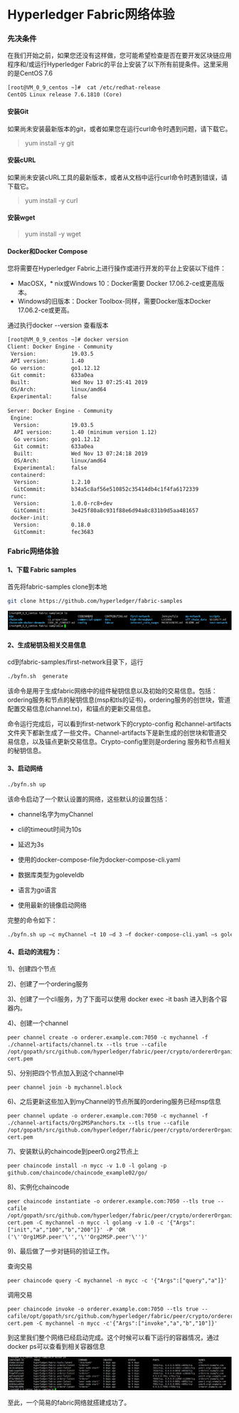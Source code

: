 Hyperledger Fabric网络体验
=========================================
### 先决条件
在我们开始之前，如果您还没有这样做，您可能希望检查是否在要开发区块链应用程序和/或运行Hyperledger Fabric的平台上安装了以下所有前提条件。这里采用的是CentOS 7.6

```
[root@VM_0_9_centos ~]#  cat /etc/redhat-release
CentOS Linux release 7.6.1810 (Core)
```

#### 安装Git
如果尚未安装最新版本的git，或者如果您在运行curl命令时遇到问题，请下载它。

>yum install -y git

#### 安装cURL
如果尚未安装cURL工具的最新版本，或者从文档中运行curl命令时遇到错误，请下载它。

>yum install -y curl

#### 安装wget

>yum install -y wget

#### Docker和Docker Compose

您将需要在Hyperledger Fabric上进行操作或进行开发的平台上安装以下组件：

- MacOSX，* nix或Windows 10：Docker需要 Docker 17.06.2-ce或更高版本。
- Windows的旧版本：Docker Toolbox-同样，需要Docker版本Docker 17.06.2-ce或更高。

通过执行docker --version 查看版本

```
[root@VM_0_9_centos ~]# docker version
Client: Docker Engine - Community
 Version:           19.03.5
 API version:       1.40
 Go version:        go1.12.12
 Git commit:        633a0ea
 Built:             Wed Nov 13 07:25:41 2019
 OS/Arch:           linux/amd64
 Experimental:      false

Server: Docker Engine - Community
 Engine:
  Version:          19.03.5
  API version:      1.40 (minimum version 1.12)
  Go version:       go1.12.12
  Git commit:       633a0ea
  Built:            Wed Nov 13 07:24:18 2019
  OS/Arch:          linux/amd64
  Experimental:     false
 containerd:
  Version:          1.2.10
  GitCommit:        b34a5c8af56e510852c35414db4c1f4fa6172339
 runc:
  Version:          1.0.0-rc8+dev
  GitCommit:        3e425f80a8c931f88e6d94a8c831b9d5aa481657
 docker-init:
  Version:          0.18.0
  GitCommit:        fec3683
  ```
### Fabric网络体验
#### 1、下载 Fabric samples

首先将fabric-samples clone到本地


```bash
git clone https://github.com/hyperledger/fabric-samples

```


<div align=center>


![fabric-samples](../images/20200325135321.png)
</div>

#### 2、生成秘钥及相关交易信息
cd到fabric-samples/first-network目录下，运行

```bash
./byfn.sh  generate

```


该命令是用于生成fabric网络中的组件秘钥信息以及初始的交易信息。包括：ordering服务和节点的秘钥信息(msp和tls的证书)，ordering服务的创世块，管道配置交易信息(channel.tx)，和锚点的更新交易信息。

命令运行完成后，可以看到first-network下的crypto-config 和channel-artifacts文件夹下都新生成了一些文件。Channel-artifacts下是新生成的创世块和管道交易信息，以及锚点更新交易信息。Crypto-config里则是ordering 服务和节点相关的秘钥信息。

#### 3、启动网络

```bash
./byfn.sh up

```

该命令启动了一个默认设置的网络，这些默认的设置包括：

- channel名字为myChannel

- cli的timeout时间为10s

- 延迟为3s

- 使用的docker-compose-file为docker-compose-cli.yaml

- 数据库类型为goleveldb

- 语言为go语言

- 使用最新的镜像启动网络

完整的命令如下：

```bash
./byfn.sh up –c myChannel –t 10 –d 3 –f docker-compose-cli.yaml –s goleveldb –l go –i latest
```

#### 4、启动的流程为：

1)、创建四个节点

2)、创建了一个ordering服务

3)、创建了一个cli服务，为了下面可以使用 docker exec -it bash 进入到各个容器内。

4)、创建一个channel
  ```
 peer channel create -o orderer.example.com:7050 -c mychannel -f ./channel-artifacts/channel.tx --tls true --cafile /opt/gopath/src/github.com/hyperledger/fabric/peer/crypto/ordererOrganizations/example.com/orderers/orderer.example.com/msp/tlscacerts/tlsca.example.com-cert.pem
   ```


5)、分别把四个节点加入到这个channel中
  ```
peer channel join -b mychannel.block
  ```
 6)、之后更新这些加入到myChannel的节点所属的ordering服务已经msp信息
  ```
peer channel update -o orderer.example.com:7050 -c mychannel -f ./channel-artifacts/Org2MSPanchors.tx --tls true --cafile /opt/gopath/src/github.com/hyperledger/fabric/peer/crypto/ordererOrganizations/example.com/orderers/orderer.example.com/msp/tlscacerts/tlsca.example.com-cert.pem
   ```


7)、安装默认的chaincode到peer0.org2节点上
  ```
peer chaincode install -n mycc -v 1.0 -l golang -p github.com/chaincode/chaincode_example02/go/
   ```


8)、实例化chaincode

 ```
peer chaincode instantiate -o orderer.example.com:7050 --tls true --cafile /opt/gopath/src/github.com/hyperledger/fabric/peer/crypto/ordererOrganizations/example.com/orderers/orderer.example.com/msp/tlscacerts/tlsca.example.com-cert.pem -C mychannel -n mycc -l golang -v 1.0 -c '{"Args":["init","a","100","b","200"]}' -P 'OR    ('\''Org1MSP.peer'\'','\''Org2MSP.peer'\'')'
  ```



9)、最后做了一步对链码的验证工作。

查询交易
  ```
peer chaincode query -C mychannel -n mycc -c '{"Args":["query","a"]}'
  ```
调用交易
  ```
peer chaincode invoke -o orderer.example.com:7050 --tls true --cafile/opt/gopath/src/github.com/hyperledger/fabric/peer/crypto/ordererOrganizations/example.com/orderers/orderer.example.com/msp/tlscacerts/tlsca.example.com-cert.pem -C mychannel -n mycc -c'{"Args":["invoke","a","b","10"]}'

   ```

到这里我们整个网络已经启动完成。这个时候可以看下运行的容器情况，通过docker ps可以查看到相关容器信息

<div align=center>


![容器信息](../images/20200325140435.png)
</div>



至此，一个简易的fabric网络就搭建成功了。
